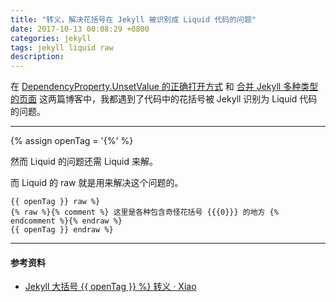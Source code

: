 ```yaml
---
title: "转义，解决花括号在 Jekyll 被识别成 Liquid 代码的问题"
date: 2017-10-13 00:08:29 +0800
categories: jekyll
tags: jekyll liquid raw
description: 
---
```


在 [DependencyProperty.UnsetValue 的正确打开方式](/post/xaml/how-to-use-dependencyproperty-unsetvalue.html) 和 [合并 Jekyll 多种类型的页面](/post/jekyll/jekyll-concat.html) 这两篇博客中，我都遇到了代码中的花括号被 Jekyll 识别为 Liquid 代码的问题。

---

{% assign openTag = '{%' %}

然而 Liquid 的问题还需 Liquid 来解。

而 Liquid 的 raw 就是用来解决这个问题的。

```liquid
{{ openTag }} raw %}
{% raw %}{% comment %} 这里是各种包含奇怪花括号 {{{0}}} 的地方 {% endcomment %}{% endraw %}
{{ openTag }} endraw %}
```

---

#### 参考资料

- [Jekyll 大括号 {{ openTag }} %} 转义 · Xiao](http://xiaohuang.rocks/2016/03/16/b-jekyll/)
